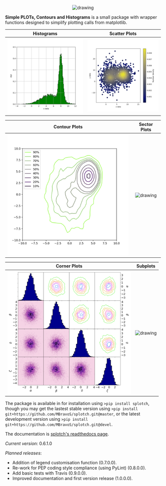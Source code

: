 <p align="center">
<img src="/example_images/SPLOTCH_logo.png" alt="drawing" width="500"/>
</p>

**Simple PLOTs, Contours and Histograms** is a small package with wrapper functions designed to simplify plotting calls from matplotlib.

 Histograms                 | Scatter Plots
:---:|:---:
| <img src="/example_images/example_hist.png" alt="drawing" width="400"/> |  <img src="/example_images/example_scatter.png" alt="drawing" width="400"/>

 Contour Plots              | Sector Plots             
:---:|:---:
| <img src="/example_images/example_contours.png" alt="drawing" width="400"/> | <img src="/example_images/example_sectorplot.png" alt="drawing" width="400"/>

| Corner Plots              | Subplots                
:---:|:---:
| <img src="/example_images/example_cornerplot.png" alt="drawing" width="400"/>  |  <img src="/example_images/example_subplots.png" alt="drawing" width="400"/>


The package is available in for installation using `>pip install splotch`, though you may get the lastest stable version using `>pip install git+https://github.com/MBravoS/splotch.git@master`, or the latest development version using `>pip install git+https://github.com/MBravoS/splotch.git@devel`.

The documentation is [splotch's readthedocs page](https://splotch.readthedocs.io/en/latest/). 

*Current version*: 0.6.1.0

*Planned releases*:
* Addition of legend customisation function (0.7.0.0).
* Re-work for PEP coding style compliance (using PyLint) (0.8.0.0).
* Add basic tests with Travis (0.9.0.0).
* Improved documentation and first version release (1.0.0.0).

